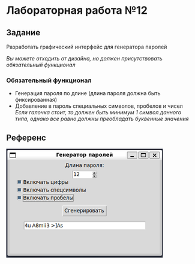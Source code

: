 # Лабораторная работа №12

## Задание

Разработать графический интерфейс для генератора паролей

_Вы можете отходить от дизайна, но должен присутствовать обязательный функционал_

### Обязательный функционал

- Генерация пароля по длине (длина пароля должна быть фиксированная)
- Добавление в пароль специальных символов, пробелов и чисел
_Если галочка стоит, то должен быть минимум 1 символ данного типа, однако все равно должны преобладать буквенные значения_

## Референс

<img src="./.repo/finished.png" />
